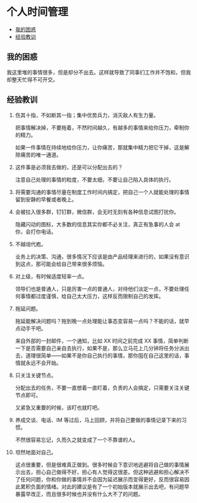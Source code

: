 # 个人时间管理

<!-- vim-markdown-toc GFM -->

* [我的困惑](#我的困惑)
* [经验教训](#经验教训)

<!-- vim-markdown-toc -->

## 我的困惑

我这里堆的事情很多，但是却分不出去。这样就导致了同事们工作并不饱和，但我却整天忙得不可开交。

## 经验教训

1. 伤其十指，不如断其一指；集中优势兵力，消灭敌人有生力量。

    把事情解决掉，不要拖着，不然时间越久，有越多的事情来给你压力，牵制你的精力。

    如果一件事情在持续地给你压力，让你痛苦，那就集中精力把它干掉，这是解除痛苦的唯一通道。

2. 这件事是必须我去做的，还是可以分配出去的？

    注意自己处理的事情的粒度，不要太细，不要让自己陷入具体的执行。

3. 将需要沟通的事情尽量在制度工作时间内搞定，把自己一个人就能处理的事情留到安静的早餐或者晚上。

4. 会被拉入很多群，钉钉群，微信群，会无时无刻有各种信息试图打扰你。

    隐藏闪动的图标，大多数的信息其实你都不必关注，真正有急事的人会 at 你，会打你电话。

5. 不越俎代庖。

    业务上的决策、沟通，很多情况下应该是由产品经理来进行的，如果没有意识到这点，那可能会给自己带来很多烦恼。

6. 对上级，有时候适度轻率一点。

    领导们也是普通人，只是厉害一点的普通人，对待他们淡定一点，不要处理任何事情都过度谨慎，给自己太大压力，这样反而限制自己的发挥。

7. 拖延问题。

    拖延能解决问题吗？拖到晚一点处理能让事态变容易一点吗？不能的话，就早点动手干吧。

    来自外部的一封邮件，一个通知，比如 XX 时间之前完成 XX 事情，简单判断一下是否需要自己亲自去执行，如果不是，那么立马花上几分钟将任务分派出去，道理很简单——如果不是你自己执行的事情，那你囤在自己这里的话，事情就永远不会开始。

8. 只关注关键节点。

    分配出去的任务，不要一直想着一直盯着，负责的人会搞定，只需要关注关键节点即可。

    又紧急又重要的时候，该盯也就盯吧。

9. 养成交谈、电话、IM 等过后，马上回顾，并将自己要做的事情记录下来的习惯。

    不然很容易忘记，久而久之就变成了一个不靠谱的人。

10. 坦然地面对自己。

    这点很重要，但是很难真正做到。很多时候会下意识地逃避将自己做的事情展示出去，担心自己做得不好，担心有人觉得这很差。但这种逃避和担心解决不了任何问题，你和你做的事情并不会因为延迟展示而变得更好，反而很容易因此累积负面的情绪。对此的建议是有了一个初始版本就展示出去吧，有问题早暴露早改正，而且很多时候也并没有什么大不了的问题。
